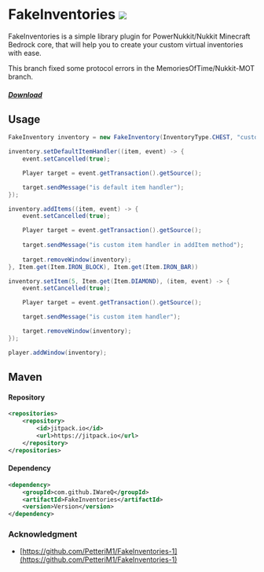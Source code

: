 # FakeInventories [![](https://jitpack.io/v/Hanmo123/FakeInventories.svg)](https://jitpack.io/#Hanmo123/FakeInventories)

FakeInventories is a simple library plugin for PowerNukkit/Nukkit Minecraft Bedrock core, that will help you to create
your custom virtual inventories with ease.

This branch fixed some protocol errors in the MemoriesOfTime/Nukkit-MOT branch.

##### [Download](https://github.com/Hanmo123/FakeInventories/releases)

## Usage

```java
FakeInventory inventory = new FakeInventory(InventoryType.CHEST, "custom title");

inventory.setDefaultItemHandler((item, event) -> {
    event.setCancelled(true);

    Player target = event.getTransaction().getSource();

    target.sendMessage("is default item handler");
});

inventory.addItems((item, event) -> {
    event.setCancelled(true);

    Player target = event.getTransaction().getSource();
    
    target.sendMessage("is custom item handler in addItem method");
    
    target.removeWindow(inventory);
}, Item.get(Item.IRON_BLOCK), Item.get(Item.IRON_BAR))

inventory.setItem(5, Item.get(Item.DIAMOND), (item, event) -> {
    event.setCancelled(true);

    Player target = event.getTransaction().getSource();

    target.sendMessage("is custom item handler");

    target.removeWindow(inventory);
});

player.addWindow(inventory);
```

## Maven

#### Repository

```xml
<repositories>
    <repository>
        <id>jitpack.io</id>
        <url>https://jitpack.io</url>
    </repository>
</repositories>
```

#### Dependency
```xml
<dependency>
    <groupId>com.github.IWareQ</groupId>
    <artifactId>FakeInventories</artifactId>
    <version>Version</version>
</dependency>
```

### Acknowledgment

- [https://github.com/PetteriM1/FakeInventories-1](https://github.com/PetteriM1/FakeInventories-1)